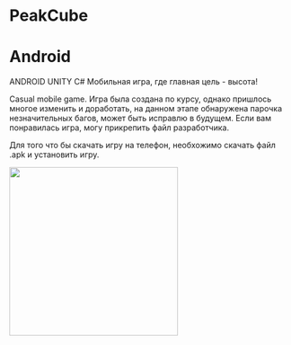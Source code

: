 # PeakCube
# Android
ANDROID UNITY C# 
Мобильная игра, где главная цель - высота!

Casual mobile game.
Игра была создана по курсу, однако пришлось многое изменить и доработать, на данном этапе обнаружена парочка незначительных багов, может быть исправлю в будущем.
Если вам понравилась игра, могу прикрепить файл разработчика.

 Для того что бы скачать игру на телефон, необхожимо скачать файл .apk и установить игру.

<img src="https://github.com/a-bit-off/PeakCube/blob/main/photos/pcV.gif" width="300" />


